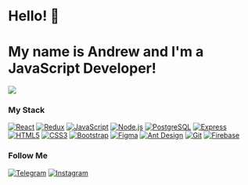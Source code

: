 # Hello! 👋

# My name is Andrew and I'm a JavaScript Developer!
<img src='https://www.codewars.com/users/AndVK/badges/large'>

### My Stack
[![React](https://img.shields.io/static/v1?style=for-the-badge&message=React&color=222222&logo=React&logoColor=61DAFB&label=)](https://reactjs.org/)
[![Redux](https://shields.io/badge/-Redux-710B77?logo=redux&style=for-the-badge)](https://redux.js.org/)
[![JavaScript](https://shields.io/badge/-JavaScript-F7DF1E?logo=javascript&style=for-the-badge&logoColor=222)](https://learn.javascript.ru/)
[![Node.js](https://img.shields.io/static/v1?style=for-the-badge&message=Node.js&color=339933&logo=Node.js&logoColor=FFFFFF&label=)](https://nodejs.org/en/)
[![PostgreSQL](https://img.shields.io/static/v1?style=for-the-badge&message=PostgreSQL&color=4169E1&logo=PostgreSQL&logoColor=FFFFFF&label=)](https://www.postgresql.org/)
[![Express](https://img.shields.io/static/v1?style=for-the-badge&message=Express&color=000000&logo=Express&logoColor=FFFFFF&label=)](https://expressjs.com/)
[![HTML5](https://img.shields.io/static/v1?style=for-the-badge&message=HTML5&color=E34F26&logo=HTML5&logoColor=FFFFFF&label=)](https://html.spec.whatwg.org/multipage/)
[![CSS3](https://img.shields.io/static/v1?style=for-the-badge&message=CSS3&color=1572B6&logo=CSS3&logoColor=FFFFFF&label=)](https://www.w3.org/Style/CSS/)
[![Bootstrap](https://img.shields.io/static/v1?style=for-the-badge&message=Bootstrap&color=7952B3&logo=Bootstrap&logoColor=FFFFFF&label=)](https://getbootstrap.com/)
[![Figma](https://img.shields.io/static/v1?style=for-the-badge&message=Figma&color=F24E1E&logo=Figma&logoColor=FFFFFF&label=)](https://www.figma.com/)
[![Ant Design](https://img.shields.io/static/v1?style=for-the-badge&message=Ant+Design&color=0170FE&logo=Ant+Design&logoColor=FFFFFF&label=)](https://ant.design/)
[![Git](https://shields.io/badge/-Git-f0efe7?logo=git&style=for-the-badge)](https://git-scm.com/)
[![Firebase](https://img.shields.io/static/v1?style=for-the-badge&message=Firebase&color=222222&logo=Firebase&logoColor=FFCA28&label=)](https://firebase.google.com/)

### Follow Me
[![Telegram](https://img.shields.io/badge/-Telegram-090909?style=for-the-badge&logo=Telegram)](https://t.me/AndrewVLK)
[![Instagram](https://img.shields.io/badge/-Instagram-090909?style=for-the-badge&logo=Instagram)](https://instagram.com/andvlk?r=nametag)
